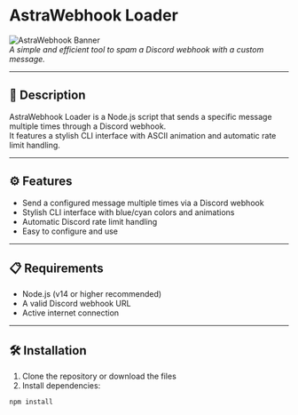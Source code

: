 # AstraWebhook Loader

![AstraWebhook Banner](https://i.imgur.com/your-image.png)  
*A simple and efficient tool to spam a Discord webhook with a custom message.*

---

## 🔹 Description

AstraWebhook Loader is a Node.js script that sends a specific message multiple times through a Discord webhook.  
It features a stylish CLI interface with ASCII animation and automatic rate limit handling.

---

## ⚙️ Features

- Send a configured message multiple times via a Discord webhook  
- Stylish CLI interface with blue/cyan colors and animations  
- Automatic Discord rate limit handling  
- Easy to configure and use

---

## 📋 Requirements

- Node.js (v14 or higher recommended)  
- A valid Discord webhook URL  
- Active internet connection

---

## 🛠 Installation

1. Clone the repository or download the files  
2. Install dependencies:

```bash
npm install
